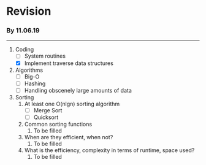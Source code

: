 # Revision

### By 11.06.19
---------------
1. Coding 
	- [ ] System routines
	- [x] Implement traverse data structures
2. Algorithms
	- [ ] Big-O
	- [ ] Hashing
	- [ ] Handling obscenely large amounts of data
3. Sorting
	1. At least one O(nlgn) sorting algorithm
		- [ ] Merge Sort
		- [ ] Quicksort
	2. Common sorting functions
		1. To be filled
	3. When are they efficient, when not?
		1. To be filled
	4. What is the efficiency, complexity in terms of runtime, space used?
		1. To be filled
	
